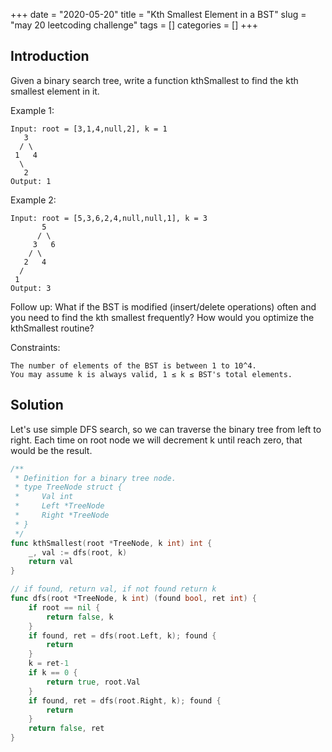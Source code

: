 +++
date = "2020-05-20"
title = "Kth Smallest Element in a BST"
slug = "may 20 leetcoding challenge"
tags = []
categories = []
+++

## Introduction

Given a binary search tree, write a function kthSmallest to find the kth smallest element in it.

Example 1:
```
Input: root = [3,1,4,null,2], k = 1
   3
  / \
 1   4
  \
   2
Output: 1
```

Example 2:
```
Input: root = [5,3,6,2,4,null,null,1], k = 3
       5
      / \
     3   6
    / \
   2   4
  /
 1
Output: 3
```

Follow up:
What if the BST is modified (insert/delete operations) often and you need to find the kth smallest frequently? How would you optimize the kthSmallest routine?

Constraints:
```
The number of elements of the BST is between 1 to 10^4.
You may assume k is always valid, 1 ≤ k ≤ BST's total elements.
```

## Solution

Let's use simple DFS search, so we can traverse the binary tree from left to right.
Each time on root node we will decrement k until reach zero, that would be the result.

``` go
/**
 * Definition for a binary tree node.
 * type TreeNode struct {
 *     Val int
 *     Left *TreeNode
 *     Right *TreeNode
 * }
 */
func kthSmallest(root *TreeNode, k int) int {
    _, val := dfs(root, k)
    return val
}

// if found, return val, if not found return k
func dfs(root *TreeNode, k int) (found bool, ret int) {
    if root == nil {
        return false, k
    }
    if found, ret = dfs(root.Left, k); found {
        return
    }
    k = ret-1
    if k == 0 {
        return true, root.Val
    }
    if found, ret = dfs(root.Right, k); found {
        return
    }
    return false, ret
}
```
